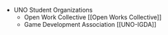 - UNO Student Organizations
	- Open Work Collective [[Open Works Collective]]
	- Game Development Association [[UNO-IGDA]]
